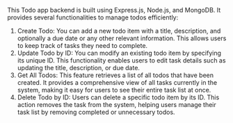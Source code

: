 This Todo app backend is built using Express.js, Node.js, and MongoDB. It provides several functionalities to manage todos efficiently:

1) Create Todo: You can add a new todo item with a title, description, and optionally a due date or any other relevant information. This allows users to keep track of tasks they need to complete.
2) Update Todo by ID: You can modify an existing todo item by specifying its unique ID. This functionality enables users to edit task details such as updating the title, description, or due date.
3) Get All Todos: This feature retrieves a list of all todos that have been created. It provides a comprehensive view of all tasks currently in the system, making it easy for users to see their entire task list at once.
4) Delete Todo by ID: Users can delete a specific todo item by its ID. This action removes the task from the system, helping users manage their task list by removing completed or unnecessary todos.
